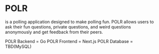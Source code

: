 # POLR
is a polling application designed to make polling fun. POLR allows users to ask their fun questions, private questions, and weird questions anonymously and get feedback from their peers.

POLR Backend = Go
POLR Frontend = Next.js
POLR Database = TBD(MySQL)
